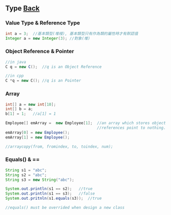 ## Type [Back](./../Java.md)

### Value Type & Reference Type
```Java
int a = 3;	//基本類型(堆棧), 基本類型只有作為類的屬性時才有默認值
Integer a = new Integer(3);	//對象(堆) 
```

### Object Reference & Pointer
```Java
//in java
C q = new C();	//q is an Object Reference
```
```cpp
//in cpp
C *q = new C();	//q is an Pointer
```

### Array
```Java
int[] a = new int[10];
int[] b = a;
b[1] = 1;	//a[1] = 1

Employee[] emArray =  new Employee[1];	//an array which stores object
										//references point to nothing.
emArray[0] = new Employee();
emArray[1] = new Employee();

//arraycopy(from, fromindex, to, toindex, num);
```

### Equals() & ==
```Java
String s1 = "abc";
String s2 = "abc";
String s3 = new String("abc");

System.out.println(s1 == s2);	//true
System.out.println(s1 == s3);	//false
System.out.pritnln(s1.equals(s3));	//true

//equals() must be overrided when design a new class	
```


